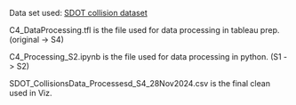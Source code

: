 Data set used: [SDOT collision dataset](https://data-seattlecitygis.opendata.arcgis.com/datasets/SeattleCityGIS::sdot-collisions-all-years/about) 

C4_DataProcessing.tfl is the file used for data processing in tableau prep. (original -> S4)

C4_Processing_S2.ipynb is the file used for data processing in python. (S1 -> S2)

SDOT_CollisionsData_Processesd_S4_28Nov2024.csv is the final clean used in Viz. 
